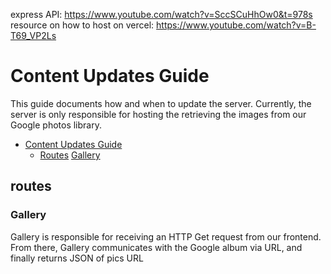 express API: https://www.youtube.com/watch?v=SccSCuHhOw0&t=978s
resource on how to host on vercel: https://www.youtube.com/watch?v=B-T69_VP2Ls

# Content Updates Guide

This guide documents how and when to update the server. Currently, the server is only responsible for hosting the retrieving the images from our Google photos library.

- [Content Updates Guide](#content-updates-guide)
  - [Routes](#routes)
     [Gallery](#gallery)


## routes

### Gallery

Gallery is responsible for receiving an HTTP Get request from our frontend. 
From there, Gallery communicates with the Google album via URL, and finally returns JSON of pics URL

